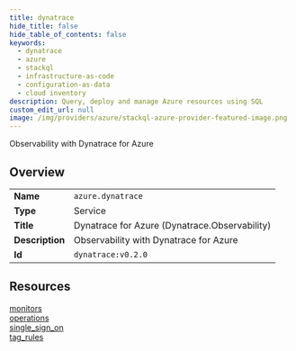 ```yaml
---
title: dynatrace
hide_title: false
hide_table_of_contents: false
keywords:
  - dynatrace
  - azure
  - stackql
  - infrastructure-as-code
  - configuration-as-data
  - cloud inventory
description: Query, deploy and manage Azure resources using SQL
custom_edit_url: null
image: /img/providers/azure/stackql-azure-provider-featured-image.png
---
```

Observability with Dynatrace for Azure  
    

## Overview
<table><tbody>
<tr><td><b>Name</b></td><td><code>azure.dynatrace</code></td></tr>
<tr><td><b>Type</b></td><td>Service</td></tr>
<tr><td><b>Title</b></td><td>Dynatrace for Azure (Dynatrace.Observability)</td></tr>
<tr><td><b>Description</b></td><td>Observability with Dynatrace for Azure</td></tr>
<tr><td><b>Id</b></td><td><code>dynatrace:v0.2.0</code></td></tr>
</tbody></table>

## Resources
<div class="row">
<div class="providerDocColumn">
<a href="/providers/azure/dynatrace/monitors/">monitors</a><br />
<a href="/providers/azure/dynatrace/operations/">operations</a><br />
</div>
<div class="providerDocColumn">
<a href="/providers/azure/dynatrace/single_sign_on/">single_sign_on</a><br />
<a href="/providers/azure/dynatrace/tag_rules/">tag_rules</a><br />
</div>
</div>
